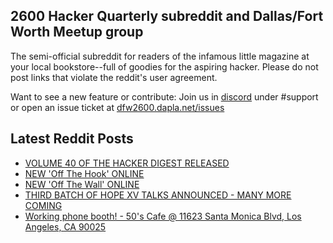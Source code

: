 ## 2600 Hacker Quarterly subreddit and Dallas/Fort Worth Meetup group
The semi-official subreddit for readers of the infamous little magazine at your local bookstore--full of goodies for the aspiring hacker. Please do not post links that violate the reddit's user agreement.

Want to see a new feature or contribute: 
Join us in [discord](https://dfw2600.dapla.net/chat) under #support or open an issue ticket at [dfw2600.dapla.net/issues](https://dfw2600.dapla.net/issues)

## Latest Reddit Posts
<!-- BLOG-POST-LIST:START -->
- [VOLUME 40 OF THE HACKER DIGEST RELEASED](https://2600.com/content/volume-40-hacker-digest-released)
- [NEW 'Off The Hook' ONLINE](https://2600.com/hook/29-05-2024)
- [NEW 'Off The Wall' ONLINE](https://2600.com/wall/28-05-2024)
- [THIRD BATCH OF HOPE XV TALKS ANNOUNCED - MANY MORE COMING](https://2600.com/content/third-batch-hope-xv-talks-announced-many-more-coming)
- [Working phone booth! - 50's Cafe @ 11623 Santa Monica Blvd, Los Angeles, CA 90025](https://www.reddit.com/r/2600/comments/1d1iry9/working_phone_booth_50s_cafe_11623_santa_monica/)
<!-- BLOG-POST-LIST:END -->
